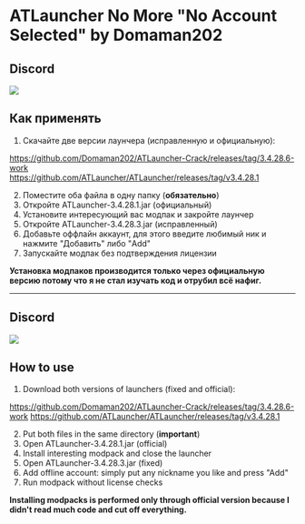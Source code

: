 # ATLauncher No More "No Account Selected" by Domaman202

## Discord

[![](https://dcbadge.vercel.app/api/server/WNEDhYXBKr)](https://discord.gg/WNEDhYXBKr)

## Как применять

1. Cкачайте две версии лаунчера (исправленную и официальную):

https://github.com/Domaman202/ATLauncher-Crack/releases/tag/3.4.28.6-work  
https://github.com/ATLauncher/ATLauncher/releases/tag/v3.4.28.1  

2. Поместите оба файла в одну папку (**обязательно**)
3. Откройте ATLauncher-3.4.28.1.jar (официальный)
4. Установите интересующий вас модпак и закройте лаунчер
5. Откройте ATLauncher-3.4.28.3.jar (исправленный)
6. Добавьте оффлайн аккаунт, для этого введите любимый ник и нажмите "Добавить" либо "Add"
7. Запускайте модпак без подтверждения лицензии

**Установка модпаков производится только через официальную версию потому что я не стал изучать код и отрубил всё нафиг.**

<hr>

## Discord

[![](https://dcbadge.vercel.app/api/server/WNEDhYXBKr)](https://discord.gg/WNEDhYXBKr)

## How to use

1. Download both versions of launchers (fixed and official): 
   
https://github.com/Domaman202/ATLauncher-Crack/releases/tag/3.4.28.6-work
https://github.com/ATLauncher/ATLauncher/releases/tag/v3.4.28.1

2. Put both files in the same directory (**important**)
3. Open ATLauncher-3.4.28.1.jar (official)
4. Install interesting modpack and close the launcher
5. Open ATLauncher-3.4.28.3.jar (fixed)
6. Add offline account: simply put any nickname you like and press "Add"
7. Run modpack without license checks

**Installing modpacks is performed only through official version because I didn't read much code and cut off everything.**
